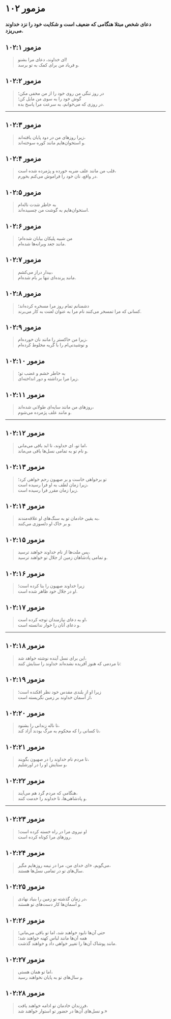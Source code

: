# مزمور ۱۰۲

### دعای شخص مبتلا هنگامی که ضعیف است و شکایت خود را نزد خداوند می‌ریزد.

## مزمور ۱۰۲:۱

> ای خداوند، دعای مرا بشنو!  
> و فریاد من برای کمک به تو برسد.

## مزمور ۱۰۲:۲

> در روز تنگی من روی خود را از من مخفی مکن؛  
> گوش خود را به سوی من مایل کن؛  
> در روزی که می‌خوانم، به سرعت مرا پاسخ بده.

---

## مزمور ۱۰۲:۳

> زیرا روزهای من در دود پایان یافته‌اند،  
> و استخوان‌هایم مانند کوره سوخته‌اند.

## مزمور ۱۰۲:۴

> قلب من مانند علف ضربه خورده و پژمرده شده است،  
> در واقع، نان خود را فراموش می‌کنم بخورم.

## مزمور ۱۰۲:۵

> به خاطر شدت ناله‌ام  
> استخوان‌هایم به گوشت من چسبیده‌اند.

## مزمور ۱۰۲:۶

> من شبیه پلیکان بیابان شده‌ام؛  
> مانند جغد ویرانه‌ها شده‌ام.

## مزمور ۱۰۲:۷

> بیدار دراز می‌کشم،  
> مانند پرنده‌ای تنها بر بام شده‌ام.

## مزمور ۱۰۲:۸

> دشمنانم تمام روز مرا مسخره کرده‌اند؛  
> کسانی که مرا تمسخر می‌کنند نام مرا به عنوان لعنت به کار می‌برند.

## مزمور ۱۰۲:۹

> زیرا من خاکستر را مانند نان خورده‌ام،  
> و نوشیدنی‌ام را با گریه مخلوط کرده‌ام

## مزمور ۱۰۲:۱۰

> به خاطر خشم و غضب تو؛  
> زیرا مرا برداشته و دور انداخته‌ای.

## مزمور ۱۰۲:۱۱

> روزهای من مانند سایه‌ای طولانی شده‌اند،  
> و مانند علف پژمرده می‌شوم.

---

## مزمور ۱۰۲:۱۲

> اما تو، ای خداوند، تا ابد باقی می‌مانی،  
> و نام تو به تمامی نسل‌ها باقی می‌ماند.

## مزمور ۱۰۲:۱۳

> تو برخواهی خاست و بر صهیون رحم خواهی کرد؛  
> زیرا زمان لطف به او فرا رسیده است،  
> زیرا زمان مقرر فرا رسیده است.

## مزمور ۱۰۲:۱۴

> به یقین خادمان تو به سنگ‌های او علاقه‌مندند،  
> و بر خاک او دلسوزی می‌کنند.

## مزمور ۱۰۲:۱۵

> پس ملت‌ها از نام خداوند خواهند ترسید،  
> و تمامی پادشاهان زمین از جلال تو خواهند ترسید.

## مزمور ۱۰۲:۱۶

> زیرا خداوند صهیون را بنا کرده است؛  
> او در جلال خود ظاهر شده است.

## مزمور ۱۰۲:۱۷

> او به دعای نیازمندان توجه کرده است،  
> و دعای آنان را خوار ندانسته است.

---

## مزمور ۱۰۲:۱۸

> این برای نسل آینده نوشته خواهد شد،  
> تا مردمی که هنوز آفریده نشده‌اند خداوند را ستایش کنند:

## مزمور ۱۰۲:۱۹

> زیرا او از بلندی مقدس خود نظر افکنده است؛  
> از آسمان خداوند بر زمین نگریسته است،

## مزمور ۱۰۲:۲۰

> تا ناله زندانی را بشنود،  
> تا کسانی را که محکوم به مرگ بودند آزاد کند،

## مزمور ۱۰۲:۲۱

> تا مردم نام خداوند را در صهیون بگویند،  
> و ستایش او را در اورشلیم،

## مزمور ۱۰۲:۲۲

> هنگامی که مردم گرد هم می‌آیند،  
> و پادشاهی‌ها، تا خداوند را خدمت کنند.

---

## مزمور ۱۰۲:۲۳

> او نیروی مرا در راه خسته کرده است؛  
> روزهای مرا کوتاه کرده است.

## مزمور ۱۰۲:۲۴

> می‌گویم، «ای خدای من، مرا در نیمه روزهایم مگیر،  
> سال‌های تو در تمامی نسل‌ها هستند.

## مزمور ۱۰۲:۲۵

> در زمان گذشته تو زمین را بنیاد نهادی،  
> و آسمان‌ها کار دست‌های تو هستند.

## مزمور ۱۰۲:۲۶

> حتی آن‌ها نابود خواهند شد، اما تو باقی می‌مانی؛  
> همه آن‌ها مانند لباس کهنه خواهند شد؛  
> مانند پوشاک آن‌ها را تغییر خواهی داد و خواهند گذشت.

## مزمور ۱۰۲:۲۷

> اما تو همان هستی،  
> و سال‌های تو به پایان نخواهند رسید.

## مزمور ۱۰۲:۲۸

> فرزندان خادمان تو ادامه خواهند یافت،  
> و نسل‌های آن‌ها در حضور تو استوار خواهند شد.»
